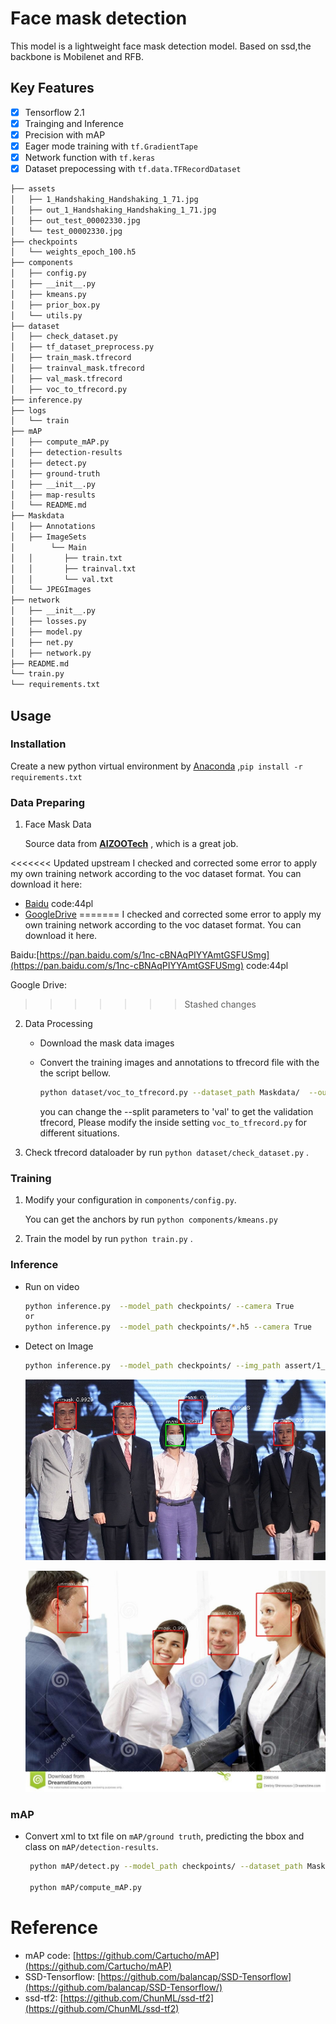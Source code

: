 # Face mask detection


This model is a lightweight face mask detection model. Based on ssd,the backbone is Mobilenet and RFB.
 

## Key Features

- [x] Tensorflow 2.1
- [x] Trainging and Inference
- [x] Precision with mAP
- [x] Eager mode training with `tf.GradientTape`
- [x] Network function with `tf.keras`
- [x] Dataset prepocessing with `tf.data.TFRecordDataset`

```bash
├── assets
│   ├── 1_Handshaking_Handshaking_1_71.jpg
│   ├── out_1_Handshaking_Handshaking_1_71.jpg
│   ├── out_test_00002330.jpg
│   └── test_00002330.jpg
├── checkpoints
│   └── weights_epoch_100.h5
├── components
│   ├── config.py
│   ├── __init__.py
│   ├── kmeans.py
│   ├── prior_box.py
│   └── utils.py
├── dataset
│   ├── check_dataset.py
│   ├── tf_dataset_preprocess.py
│   ├── train_mask.tfrecord
│   ├── trainval_mask.tfrecord
│   ├── val_mask.tfrecord
│   ├── voc_to_tfrecord.py
├── inference.py
├── logs
│   └── train
├── mAP
│   ├── compute_mAP.py
│   ├── detection-results
│   ├── detect.py
│   ├── ground-truth
│   ├── __init__.py
│   ├── map-results
│   └── README.md
├── Maskdata
│   ├── Annotations
│   ├── ImageSets
│        └── Main
│   │       ├── train.txt
│   │       ├── trainval.txt
│   │       └── val.txt
│   └── JPEGImages
├── network
│   ├── __init__.py
│   ├── losses.py
│   ├── model.py
│   ├── net.py
│   ├── network.py
├── README.md
└── train.py
└── requirements.txt
```

## Usage

### Installation

Create a new python virtual environment by [Anaconda](https://www.anaconda.com/) ,`pip install -r requirements.txt`

### Data Preparing

1. Face Mask Data

   Source data from  [**AIZOOTech**](https://github.com/AIZOOTech/FaceMaskDetection)  , which is a great job. 

<<<<<<< Updated upstream
   I checked  and corrected some error to apply my own training network according to the voc dataset format. 
   You can download it here:
   + [Baidu](https://pan.baidu.com/s/1nc-cBNAqPIYYAmtGSFUSmg) code:44pl
   + [GoogleDrive](https://drive.google.com/open?id=1KVoipQ-VsmF3FDil2QiZgJD1_Nnf02XW)
=======
   I checked  and corrected some error to apply my own training network according to the voc dataset format. You can download it here. 
   
   Baidu:[https://pan.baidu.com/s/1nc-cBNAqPIYYAmtGSFUSmg](https://pan.baidu.com/s/1nc-cBNAqPIYYAmtGSFUSmg) code:44pl
   
   Google Drive:
>>>>>>> Stashed changes

2. Data Processing

   + Download the mask data images 

   + Convert the training images and annotations to tfrecord file with the the script bellow.

     ```bash
     python dataset/voc_to_tfrecord.py --dataset_path Maskdata/  --output_file dataset/train_mask.tfrecord --split train
     ```

     you can change the --split parameters to 'val' to get the validation tfrecord, Please modify the inside setting `voc_to_tfrecord.py` for different situations.

3. Check tfrecord dataloader by run `python dataset/check_dataset.py` .

### Training

1. Modify your configuration in `components/config.py`. 

   You can get the anchors by run `python components/kmeans.py`

2. Train the model by run `python train.py` .

### Inference

+ Run on video

  ```bash
  python inference.py  --model_path checkpoints/ --camera True
  or
  python inference.py  --model_path checkpoints/*.h5 --camera True
  ```

+ Detect on Image

  ```bash
  python inference.py  --model_path checkpoints/ --img_path assert/1_Handshaking_Handshaking_1_71.jpg
  ```

  ![](https://raw.githubusercontent.com/PureHing/face-mask-detection-tf2/master/assets/out_test_00002330.jpg)

  ![](https://raw.githubusercontent.com/PureHing/face-mask-detection-tf2/master/assets/out_1_Handshaking_Handshaking_1_71.jpg)
  

### mAP

+ Convert xml to txt file on  `mAP/ground truth`, predicting  the bbox and class on `mAP/detection-results`.

  ```bash
   python mAP/detect.py --model_path checkpoints/ --dataset_path Maskdata/ --split val 
  
   python mAP/compute_mAP.py
  ```

# Reference
+ mAP code: [https://github.com/Cartucho/mAP](https://github.com/Cartucho/mAP)
+ SSD-Tensorflow: [https://github.com/balancap/SSD-Tensorflow](https://github.com/balancap/SSD-Tensorflow/)
+ ssd-tf2: [https://github.com/ChunML/ssd-tf2](https://github.com/ChunML/ssd-tf2)
